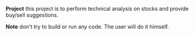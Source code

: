**Project**
this project is to perform technical analysis on stocks and provide buy/sell suggestions.

**Note**
don't try to build or run any code. The user will do it himself.